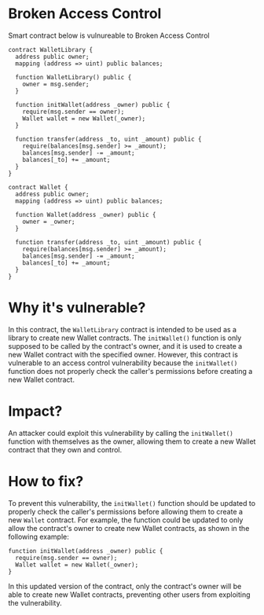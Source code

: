 # Broken Access Control

Smart contract below is vulnureable to Broken Access Control

```solidity
contract WalletLibrary {
  address public owner;
  mapping (address => uint) public balances;

  function WalletLibrary() public {
    owner = msg.sender;
  }

  function initWallet(address _owner) public {
    require(msg.sender == owner);
    Wallet wallet = new Wallet(_owner);
  }

  function transfer(address _to, uint _amount) public {
    require(balances[msg.sender] >= _amount);
    balances[msg.sender] -= _amount;
    balances[_to] += _amount;
  }
}

contract Wallet {
  address public owner;
  mapping (address => uint) public balances;

  function Wallet(address _owner) public {
    owner = _owner;
  }

  function transfer(address _to, uint _amount) public {
    require(balances[msg.sender] >= _amount);
    balances[msg.sender] -= _amount;
    balances[_to] += _amount;
  }
}
```

# Why it's vulnerable?
In this contract, the ```WalletLibrary``` contract is intended to be used as a library to create new Wallet contracts. The ```initWallet()``` function is only supposed to be called by the contract's owner, and it is used to create a new Wallet contract with the specified owner. However, this contract is vulnerable to an access control vulnerability because the ```initWallet()``` function does not properly check the caller's permissions before creating a new Wallet contract.

# Impact?
An attacker could exploit this vulnerability by calling the ```initWallet()``` function with themselves as the owner, allowing them to create a new Wallet contract that they own and control.

# How to fix?
To prevent this vulnerability, the ```initWallet()``` function should be updated to properly check the caller's permissions before allowing them to create a new ```Wallet``` contract. For example, the function could be updated to only allow the contract's owner to create new Wallet contracts, as shown in the following example:

```solidity
function initWallet(address _owner) public {
  require(msg.sender == owner);
  Wallet wallet = new Wallet(_owner);
}
```

In this updated version of the contract, only the contract's owner will be able to create new Wallet contracts, preventing other users from exploiting the vulnerability.
